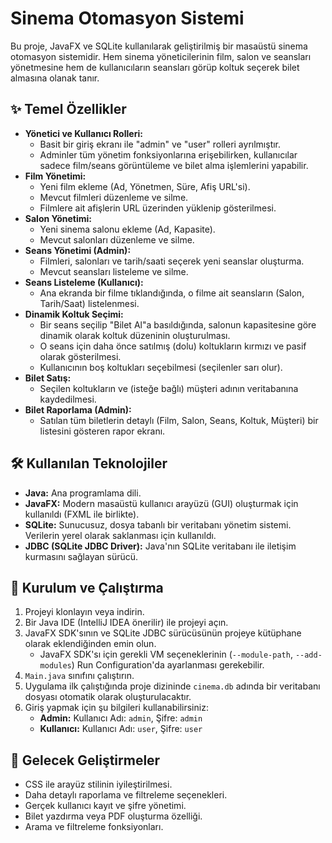 # Sinema Otomasyon Sistemi

Bu proje, JavaFX ve SQLite kullanılarak geliştirilmiş bir masaüstü sinema otomasyon sistemidir. Hem sinema yöneticilerinin film, salon ve seansları yönetmesine hem de kullanıcıların seansları görüp koltuk seçerek bilet almasına olanak tanır.

## ✨ Temel Özellikler

* **Yönetici ve Kullanıcı Rolleri:**
    * Basit bir giriş ekranı ile "admin" ve "user" rolleri ayrılmıştır.
    * Adminler tüm yönetim fonksiyonlarına erişebilirken, kullanıcılar sadece film/seans görüntüleme ve bilet alma işlemlerini yapabilir.
* **Film Yönetimi:**
    * Yeni film ekleme (Ad, Yönetmen, Süre, Afiş URL'si).
    * Mevcut filmleri düzenleme ve silme.
    * Filmlere ait afişlerin URL üzerinden yüklenip gösterilmesi.
* **Salon Yönetimi:**
    * Yeni sinema salonu ekleme (Ad, Kapasite).
    * Mevcut salonları düzenleme ve silme.
* **Seans Yönetimi (Admin):**
    * Filmleri, salonları ve tarih/saati seçerek yeni seanslar oluşturma.
    * Mevcut seansları listeleme ve silme.
* **Seans Listeleme (Kullanıcı):**
    * Ana ekranda bir filme tıklandığında, o filme ait seansların (Salon, Tarih/Saat) listelenmesi.
* **Dinamik Koltuk Seçimi:**
    * Bir seans seçilip "Bilet Al"a basıldığında, salonun kapasitesine göre dinamik olarak koltuk düzeninin oluşturulması.
    * O seans için daha önce satılmış (dolu) koltukların kırmızı ve pasif olarak gösterilmesi.
    * Kullanıcının boş koltukları seçebilmesi (seçilenler sarı olur).
* **Bilet Satış:**
    * Seçilen koltukların ve (isteğe bağlı) müşteri adının veritabanına kaydedilmesi.
* **Bilet Raporlama (Admin):**
    * Satılan tüm biletlerin detaylı (Film, Salon, Seans, Koltuk, Müşteri) bir listesini gösteren rapor ekranı.

## 🛠️ Kullanılan Teknolojiler

* **Java:** Ana programlama dili.
* **JavaFX:** Modern masaüstü kullanıcı arayüzü (GUI) oluşturmak için kullanıldı (FXML ile birlikte).
* **SQLite:** Sunucusuz, dosya tabanlı bir veritabanı yönetim sistemi. Verilerin yerel olarak saklanması için kullanıldı.
* **JDBC (SQLite JDBC Driver):** Java'nın SQLite veritabanı ile iletişim kurmasını sağlayan sürücü.

## 🚀 Kurulum ve Çalıştırma

1.  Projeyi klonlayın veya indirin.
2.  Bir Java IDE (IntelliJ IDEA önerilir) ile projeyi açın.
3.  JavaFX SDK'sının ve SQLite JDBC sürücüsünün projeye kütüphane olarak eklendiğinden emin olun.
    * JavaFX SDK'sı için gerekli VM seçeneklerinin (`--module-path`, `--add-modules`) Run Configuration'da ayarlanması gerekebilir.
4.  `Main.java` sınıfını çalıştırın.
5.  Uygulama ilk çalıştığında proje dizininde `cinema.db` adında bir veritabanı dosyası otomatik olarak oluşturulacaktır.
6.  Giriş yapmak için şu bilgileri kullanabilirsiniz:
    * **Admin:** Kullanıcı Adı: `admin`, Şifre: `admin`
    * **Kullanıcı:** Kullanıcı Adı: `user`, Şifre: `user`




## 🔮 Gelecek Geliştirmeler

* CSS ile arayüz stilinin iyileştirilmesi.
* Daha detaylı raporlama ve filtreleme seçenekleri.
* Gerçek kullanıcı kayıt ve şifre yönetimi.
* Bilet yazdırma veya PDF oluşturma özelliği.
* Arama ve filtreleme fonksiyonları.
